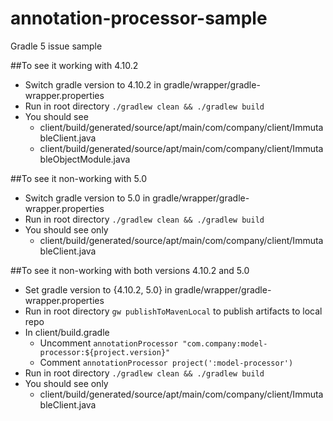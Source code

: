 # annotation-processor-sample
Gradle 5 issue sample

##To see it working with 4.10.2
* Switch gradle version to 4.10.2 in gradle/wrapper/gradle-wrapper.properties
* Run in root directory ```./gradlew clean && ./gradlew build```
* You should see 
    * client/build/generated/source/apt/main/com/company/client/ImmutableClient.java
    * client/build/generated/source/apt/main/com/company/client/ImmutableObjectModule.java

##To see it non-working with 5.0
* Switch gradle version to 5.0 in gradle/wrapper/gradle-wrapper.properties
* Run in root directory ```./gradlew clean && ./gradlew build```
* You should see only 
    * client/build/generated/source/apt/main/com/company/client/ImmutableClient.java

##To see it non-working with both versions 4.10.2 and 5.0
* Set gradle version to {4.10.2, 5.0} in gradle/wrapper/gradle-wrapper.properties
* Run in root directory ``gw publishToMavenLocal`` to publish artifacts to local repo
* In client/build.gradle
    * Uncomment ``annotationProcessor "com.company:model-processor:${project.version}"``
    * Comment ``annotationProcessor project(':model-processor')``
* Run in root directory ```./gradlew clean && ./gradlew build```
* You should see only 
    * client/build/generated/source/apt/main/com/company/client/ImmutableClient.java

